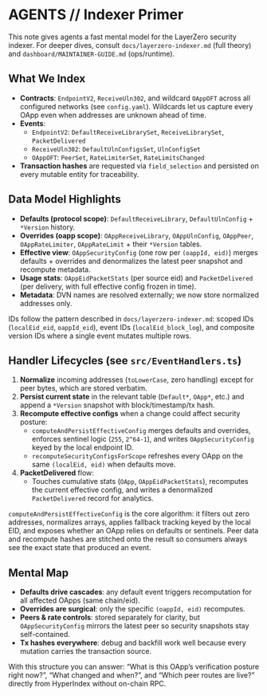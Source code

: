 # AGENTS // Indexer Primer

This note gives agents a fast mental model for the LayerZero security indexer. For deeper dives, consult `docs/layerzero-indexer.md` (full theory) and `dashboard/MAINTAINER-GUIDE.md` (ops/runtime).

## What We Index
- **Contracts**: `EndpointV2`, `ReceiveUln302`, and wildcard `OAppOFT` across all configured networks (see `config.yaml`). Wildcards let us capture every OApp even when addresses are unknown ahead of time.
- **Events**:
  - `EndpointV2`: `DefaultReceiveLibrarySet`, `ReceiveLibrarySet`, `PacketDelivered`
  - `ReceiveUln302`: `DefaultUlnConfigsSet`, `UlnConfigSet`
  - `OAppOFT`: `PeerSet`, `RateLimiterSet`, `RateLimitsChanged`
- **Transaction hashes** are requested via `field_selection` and persisted on every mutable entity for traceability.

## Data Model Highlights
- **Defaults (protocol scope)**: `DefaultReceiveLibrary`, `DefaultUlnConfig` + `*Version` history.
- **Overrides (oapp scope)**: `OAppReceiveLibrary`, `OAppUlnConfig`, `OAppPeer`, `OAppRateLimiter`, `OAppRateLimit` + their `*Version` tables.
- **Effective view**: `OAppSecurityConfig` (one row per `(oappId, eid)`) merges defaults + overrides and denormalizes the latest peer snapshot and recompute metadata.
- **Usage stats**: `OAppEidPacketStats` (per source eid) and `PacketDelivered` (per delivery, with full effective config frozen in time).
- **Metadata**: DVN names are resolved externally; we now store normalized addresses only.

IDs follow the pattern described in `docs/layerzero-indexer.md`: scoped IDs (`localEid_eid`, `oappId_eid`), event IDs (`localEid_block_log`), and composite version IDs where a single event mutates multiple rows.

## Handler Lifecycles (see `src/EventHandlers.ts`)
1. **Normalize** incoming addresses (`toLowerCase`, zero handling) except for peer bytes, which are stored verbatim.
2. **Persist current state** in the relevant table (`Default*`, `OApp*`, etc.) and append a `*Version` snapshot with block/timestamp/tx hash.
3. **Recompute effective configs** when a change could affect security posture:
   - `computeAndPersistEffectiveConfig` merges defaults and overrides, enforces sentinel logic (`255`, `2^64-1`), and writes `OAppSecurityConfig` keyed by the local endpoint ID.
   - `recomputeSecurityConfigsForScope` refreshes every OApp on the same `(localEid, eid)` when defaults move.
4. **PacketDelivered** flow:
   - Touches cumulative stats (`OApp`, `OAppEidPacketStats`), recomputes the current effective config, and writes a denormalized `PacketDelivered` record for analytics.

`computeAndPersistEffectiveConfig` is the core algorithm: it filters out zero addresses, normalizes arrays, applies fallback tracking keyed by the local EID, and exposes whether an OApp relies on defaults or sentinels. Peer data and recompute hashes are stitched onto the result so consumers always see the exact state that produced an event.

## Mental Map
- **Defaults drive cascades**: any default event triggers recomputation for all affected OApps (same chain/eid).
- **Overrides are surgical**: only the specific `(oappId, eid)` recomputes.
- **Peers & rate controls**: stored separately for clarity, but `OAppSecurityConfig` mirrors the latest peer so security snapshots stay self-contained.
- **Tx hashes everywhere**: debug and backfill work well because every mutation carries the transaction source.

With this structure you can answer: “What is this OApp’s verification posture right now?”, “What changed and when?”, and “Which peer routes are live?” directly from HyperIndex without on-chain RPC.
